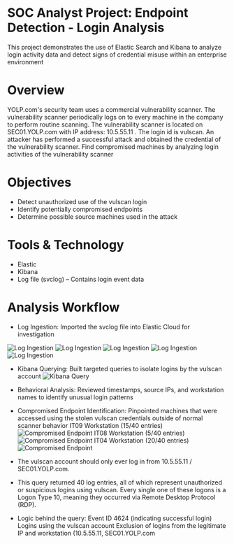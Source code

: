 # SOC Analyst Project: Endpoint Detection - Login Analysis

This project demonstrates the use of Elastic Search and Kibana to analyze login activity data and detect signs of credential misuse within an enterprise environment

# Overview
YOLP.com's security team uses a commercial vulnerability scanner. The vulnerability scanner periodically logs on to every machine in the company to perform routine scanning. The vulnerability scanner is located on SEC01.YOLP.com with IP address: 10.5.55.11 . The login  id is vulscan. 
An attacker has performed a successful attack and obtained the credential of the vulnerability scanner. 
Find compromised machines by analyzing login activities of the vulnerability scanner

# Objectives

* Detect unauthorized use of the vulscan login
* Identify potentially compromised endpoints
* Determine possible source machines used in the attack

# Tools & Technology

* Elastic
* Kibana
* Log file (svclog) – Contains login event data

# Analysis Workflow

* Log Ingestion: Imported the svclog file into Elastic Cloud for investigation
  
 ![Log Ingestion](IngestLog.png)
 ![Log Ingestion](svcIngest.png)
 ![Log Ingestion](svc_config.png)
 ![Log Ingestion](svcIngest2.png)
 ![Log Ingestion](svc_Index.png)
* Kibana Querying: Built targeted queries to isolate logins by the vulscan account
 ![Kibana Query](svc_Query.png)
* Behavioral Analysis: Reviewed timestamps, source IPs, and workstation names to identify unusual login patterns
* Compromised Endpoint Identification:  Pinpointed machines that were accessed using the stolen vulscan credentials outside of normal scanner behavior
  IT09 Workstation (15/40 entries)
  ![Compromised Endpoint](svc_sus_comp1.png)
  IT08 Workstation (5/40 entries)
  ![Compromised Endpoint](svc_sus_comp2.png)
  IT04 Workstation (20/40 entries)
  ![Compromised Endpoint](svc_sus_comp3.png)

* The vulscan account should only ever log in from 10.5.55.11 / SEC01.YOLP.com.
* This query returned 40 log entries, all of which represent unauthorized or suspicious logins using vulscan. Every single one of these logons is a Logon Type 10, meaning they occurred via Remote Desktop Protocol (RDP).
* Logic behind the query:
  Event ID 4624 (indicating successful login)
  Logins using the vulscan account
  Exclusion of logins from the legitimate IP and workstation (10.5.55.11, SEC01.YOLP.com

